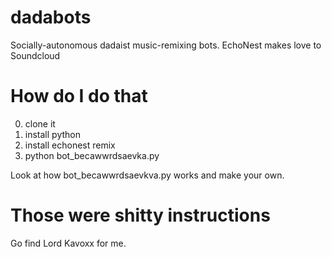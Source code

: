 dadabots
========

Socially-autonomous dadaist music-remixing bots. EchoNest makes love to Soundcloud



How do I do that
================

0) clone it
1) install python
2) install echonest remix
3) python bot_becawwrdsaevka.py

Look at how bot_becawwrdsaevkva.py works and make your own.



Those were shitty instructions
==============================

Go find Lord Kavoxx for me. 